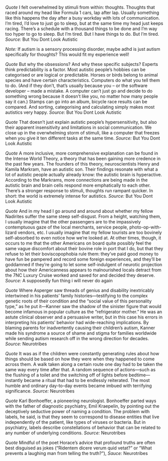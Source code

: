 *Quote* I felt overwhelmed by stimuli from within: thoughts. Thoughts that raced around my head like Formula 1 cars, lap after lap. Usually something like this happens the day after a busy workday with lots of communication. I’m tired, I’d love to just go to sleep, but at the same time my head just keeps racing. There’s a schedule with a thousand things to be done and I’m way too hyper to go to sleep. But I’m tired. But I have things to do. But I’m tired.
*Source:* But You Dont Look Autistic

*Note:* If autism is a sensory processing disorder, maybe adhd is just autism specifically for thoughts? This would fit my experience well!


*Quote* But why the obsessions? And why these specific subjects? Experts think predictability is a factor. Most autistic people’s hobbies can be categorised or are logical or predictable. Horses or birds belong to animal species and have certain characteristics. Computers do what you tell them to do. (And if they don’t, that’s usually because you – or the software developer – made a mistake. A computer can’t just go and decide to do something wrong because it doesn’t like you, no matter how many people say it can.) Stamps can go into an album, bicycle race results can be compared. And sorting, categorising and calculating simply makes most autistics very happy.
*Source:* But You Dont Look Autistic



*Quote* That doesn’t just explain autistic people’s hypersensitivity, but also their apparent insensitivity and limitations in social communication. We close up in the overwhelming storm of stimuli, like a computer that freezes when you give it ten different tasks at the same time.
*Source:* But You Dont Look Autistic


*Quote* A more inclusive, more comprehensive explanation can be found in the Intense World Theory, a theory that has been gaining more credence in the past few years. The founders of this theory, neuroscientists Henry and Kamila Markram, have an autistic son. Their findings resonate with what a lot of autistic people actually already know: the autistic brain is hyperactive. According to the Markrams, more connections are being made in the autistic brain and brain cells respond more emphatically to each other. There’s a stronger response to stimuli, thoughts run rampant quicker. In short: the world is extremely intense for autistics.
*Source:* But You Dont Look Autistic



*Quote* And in my head I go around and around about whether my fellow Nadirites suffer the same steep self-disgust. From a height, watching them, I usually imagine that the other passengers are to the impassively contemptuous gaze of the local merchants, service people, photo-op-with-lizard vendors, etc. I usually imagine that my fellow tourists are too bovinely self-absorbed to even notice how we’re looked at. At other times, though, it occurs to me that the other Americans on board quite possibly feel the same vague discomfort about their bovine role in port that I do, but that they refuse to let their boviscopophobia rule them: they’ve paid good money to have fun be pampered and record some foreign experiences, and they’ll be goddamned if they’re going to let some self-indulgent of neurotic projection about how their Americanness appears to malnourished locals detract from the 7NC Luxury Cruise worked and saved for and decided they deserve.
*Source:* A supposedly fun thing i will never do again



*Quote* Where Asperger saw threads of genius and disability inextricably intertwined in his patients’ family histories—testifying to the complex genetic roots of their condition and the “social value of this personality type,” as he put it—Kanner saw the shadow of the sinister figure that would become infamous in popular culture as the “refrigerator mother.” He was an astute clinical observer and a persuasive writer, but in this case his errors in interpreting his patients’ behavior had wide-reaching implications. By blaming parents for inadvertently causing their children’s autism, Kanner made his syndrome a source of shame and stigma for families worldwide while sending autism research off in the wrong direction for decades.
*Source:* Neurotribes 


*Quote* It was as if the children were constantly generating rules about how things should be based on how they were when they happened to come across them. A walk taken along a certain route one day had to be taken the same way every time after that. A random sequence of actions—such as the flushing of a toilet and the switching off of lights before bedtime—instantly became a ritual that had to be endlessly reiterated. The most humble and ordinary day-to-day events became imbued with terrifying significance.
*Source:* Neurotribes 



*Quote* Karl Bonhoeffer, a pioneering neurologist. Bonhoeffer parted ways with the father of diagnostic psychiatry, Emil Kraepelin, by pointing out the deceptively seductive power of naming a condition. The problem with labels, he said, is that they seem to correspond to disease entities that live independently of the patient, like types of viruses or bacteria. But in psychiatry, labels describe constellations of behavior that can be related to any number of underlying conditions.
*Source:* Neurotribes



*Quote* Mindful of the poet Horace’s advice that profound truths are often best disguised as jokes (“Ridentem dicere verum quid vetat?” or “What prevents a laughing man from telling the truth?”),
*Sauce:* Neurotribes
